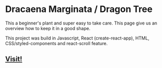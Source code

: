 # Dracaena Marginata / Dragon Tree

This a beginner's plant and super easy to take care. This page give us an overview how to keep it in a good shape.

This project was build in Javascript, React (create-react-app), HTML, CSS/styled-components and react-scroll feature.

## [Visit!](https://dracaena-marginata.netlify.app/)

